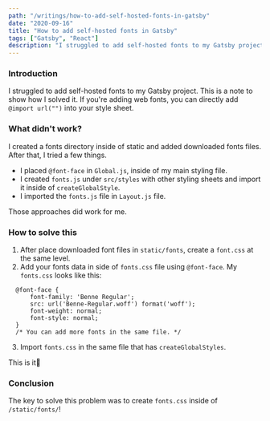 ```yaml
---
path: "/writings/how-to-add-self-hosted-fonts-in-gatsby"
date: "2020-09-16"
title: "How to add self-hosted fonts in Gatsby"
tags: ["Gatsby", "React"]
description: "I struggled to add self-hosted fonts to my Gatsby project. This is a note to show how I solved it.."
---
```


### Introduction
I struggled to add self-hosted fonts to my Gatsby project. This is a note to show how I solved it.
If you're adding web fonts, you can directly add `@import url("")` into your style sheet.

### What didn't work?
I created a fonts directory inside of static and added downloaded fonts files. After that, I tried a few things.

- I placed `@font-face` in `Global.js`, inside of my main styling file.
- I created `fonts.js` under `src/styles` with other styling sheets and import it inside of `createGlobalStyle`.
- I imported the `fonts.js` file in `Layout.js` file.

Those approaches did work for me.


### How to solve this
1. After place downloaded font files in `static/fonts`, create a `font.css` at the same level.
2. Add your fonts data in side of `fonts.css` file using `@font-face`. My `fonts.css` looks like this:
```
  @font-face {
      font-family: 'Benne Regular';
      src: url('Benne-Regular.woff') format('woff');
      font-weight: normal;
      font-style: normal;
  }
  /* You can add more fonts in the same file. */
```

3. Import `fonts.css` in the same file that has `createGlobalStyles`.

This is it👏

### Conclusion
The key to solve this problem was to create `fonts.css` inside of `/static/fonts/`!